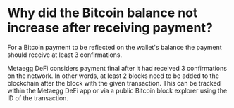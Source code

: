 # Why did the Bitcoin balance not increase after receiving payment?

For a Bitcoin payment to be reflected on the wallet's balance the payment should receive at least 3 confirmations.

Metaegg DeFi considers payment final after it had received 3 confirmations on the network. In other words, at least 2 blocks need to be added to the blockchain after the block with the given transaction. This can be tracked within the Metaegg DeFi app or via a public Bitcoin block explorer using the ID of the transaction.


